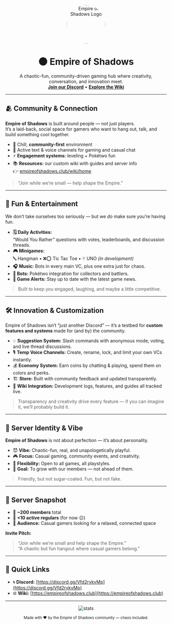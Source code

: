 <p align="center">
  <img src="https://github.com/EmpireOfShadows.png" width="120" style="border-radius:50%" alt="Empire of Shadows Logo"/>
</p>

<h1 align="center">🌑 Empire of Shadows</h1>

<p align="center">
  A chaotic-fun, community-driven gaming hub where creativity, conversation, and innovation meet.  
  <br>
  <a href="https://discord.gg/Vfd2rykvMp"><b>Join our Discord</b></a> • 
  <a href="https://empireofshadows.club/wiki/home"><b>Explore the Wiki</b></a>
</p>

---

## 🫂 Community & Connection

**Empire of Shadows** is built around people — not just players.  
It’s a laid-back, social space for gamers who want to hang out, talk, and build something cool together.

- 🌙 Chill, **community-first** environment  
- 💬 Active text & voice channels for gaming and casual chat  
- ⚡ **Engagement systems:** leveling + Pokétwo fun  
- 📚 **Resources:** our custom wiki with guides and server info  
  👉 [empireofshadows.club/wiki/home](https://empireofshadows.club/wiki/home)

> “Join while we’re small — help shape the Empire.”

---

## 🎉 Fun & Entertainment

We don’t take ourselves too seriously — but we *do* make sure you’re having fun.

- **🗓️ Daily Activities:**  
  “Would You Rather” questions with votes, leaderboards, and discussion threads.  
- **🎮 Minigames:**  
  🔤 Hangman • ❌⭕ Tic Tac Toe • 🃏 UNO *(in development)*  
- **🎧 Music:** Bots in every main VC, plus one extra just for chaos.  
- **🤖 Bots:** Pokétwo integration for collectors and battlers.  
- **📢 Game Alerts:** Stay up to date with the latest game news.

> Built to keep you engaged, laughing, and maybe a little competitive.

---

## 🛠️ Innovation & Customization

Empire of Shadows isn’t “just another Discord” — it’s a testbed for **custom features and systems** made for (and by) the community.

- 💡 **Suggestion System:** Slash commands with anonymous mode, voting, and live thread discussions.  
- 🎙️ **Temp Voice Channels:** Create, rename, lock, and limit your own VCs instantly.  
- 💰 **Economy System:** Earn coins by chatting & playing, spend them on colors and perks.  
- 🏗️ **Store:** Built with community feedback and updated transparently.  
- 🧱 **Wiki Integration:** Development logs, features, and guides all tracked live.  

> Transparency and creativity drive every feature — if you can imagine it, we’ll probably build it.

---

## 🏰 Server Identity & Vibe

**Empire of Shadows** is not about perfection — it’s about personality.

- 😈 **Vibe:** Chaotic-fun, real, and unapologetically playful.  
- 🎮 **Focus:** Casual gaming, community events, and creativity.  
- 🧩 **Flexibility:** Open to all games, all playstyles.  
- 🌱 **Goal:** To grow with our members — not ahead of them.  

> Friendly, but not sugar-coated. Fun, but not fake.

---

## 📣 Server Snapshot

- 👥 **~200 members** total  
- 💬 **<10 active regulars** (for now 😉)  
- 🎯 **Audience:** Casual gamers looking for a relaxed, connected space  

**Invite Pitch:**  
> “Join while we’re small and help shape the Empire.”  
> “A chaotic but fun hangout where casual gamers belong.”

---

## 🔗 Quick Links

- 🌀 **Discord:** [https://discord.gg/Vfd2rykvMp](https://discord.gg/Vfd2rykvMp)  
- 🌐 **Wiki:** [https://empireofshadows.club](https://empireofshadows.club)  

---

<p align="center">
  <img src="https://github-readme-stats.vercel.app/api?username=EmpireOfShadows&show_icons=true&theme=tokyonight" alt="stats" />
</p>

<p align="center">
  <sub>Made with ❤️ by the Empire of Shadows community — chaos included.</sub>
</p>
